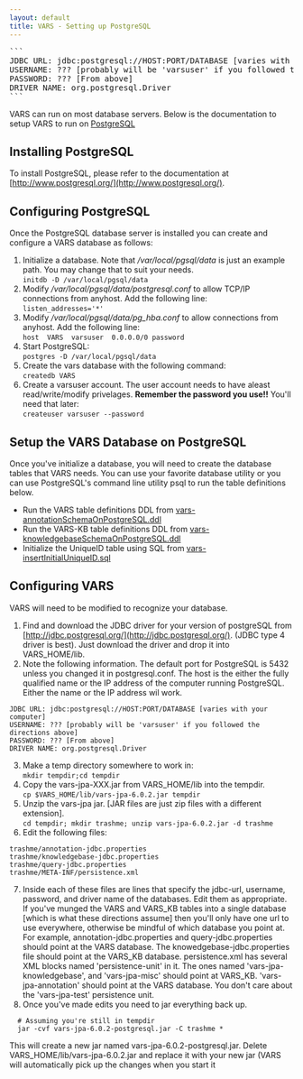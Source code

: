 ```yaml
---
layout: default
title: VARS - Setting up PostgreSQL
---
```


<pre>```
JDBC URL: jdbc:postgresql://HOST:PORT/DATABASE [varies with your computer]  
USERNAME: ??? [probably will be 'varsuser' if you followed the directions above]  
PASSWORD: ??? [From above]  
DRIVER NAME: org.postgresql.Driver  
```</pre>


VARS can run on most database servers. Below is the documentation to setup VARS to run on [PostgreSQL](http://www.postgresql.org/)

## Installing PostgreSQL

To install PostgreSQL, please refer to the documentation at [http://www.postgresql.org/](http://www.postgresql.org/).

## Configuring PostgreSQL

Once the PostgreSQL database server is installed you can create and configure a VARS database as follows:

1. Initialize a database. Note that _/var/local/pgsql/data_ is just an example path. You may change that to suit your needs.  
`initdb -D /var/local/pgsql/data`
2. Modify _/var/local/pgsql/data/postgresql.conf_ to allow TCP/IP connections from anyhost. Add the following line:  
`listen_addresses='*'`
3. Modify _/var/local/pgsql/data/pg_hba.conf_ to allow connections from anyhost. Add the following line:  
`host  VARS  varsuser  0.0.0.0/0 password`
4. Start PostgreSQL:  
`postgres -D /var/local/pgsql/data`
5. Create the vars database with the following command:  
`createdb VARS`
6. Create a varsuser account. The user account needs to have aleast read/write/modify privelages. __Remember the password you use!!__ You'll need that later:  
`createuser varsuser --password`

## Setup the VARS Database on PostgreSQL

Once you've initialize a database, you will need to create the database tables that VARS needs. You can use your favorite database utility or you can use PostgreSQL's command line utility psql to run the table definitions below.  

- Run the VARS table definitions DDL from [vars-annotationSchemaOnPostgreSQL.ddl](https://github.com/hohonuuli/vars/blob/develop/vars-jpa/src/main/sql/vars-annotationSchemaOnPostgreSQL.ddl)
- Run the VARS-KB table definitions DDL from [vars-knowledgebaseSchemaOnPostgreSQL.ddl](https://github.com/hohonuuli/vars/blob/develop/vars-jpa/src/main/sql/vars-knowledgebaseSchemaOnPostgreSQL.ddl)
- Initialize the UniqueID table using SQL from [vars-insertInitialUniqueID.sql](https://github.com/hohonuuli/vars/blob/develop/vars-jpa/src/main/sql/vars-insertInitialUniqueID.sql)

## Configuring VARS

VARS will need to be modified to recognize your database.

1. Find and download the JDBC driver for your version of postgreSQL from [http://jdbc.postgresql.org/](http://jdbc.postgresql.org/). (JDBC type 4 driver is best). Just download the driver and drop it into VARS_HOME/lib.
2. Note the following information. The default port for PostgreSQL is 5432 unless you changed it in postgresql.conf. The host is the either the fully qualified name or the IP address of the computer running PostgreSQL. Either the name or the IP address wil work. 
```
JDBC URL: jdbc:postgresql://HOST:PORT/DATABASE [varies with your computer]  
USERNAME: ??? [probably will be 'varsuser' if you followed the directions above]  
PASSWORD: ??? [From above]  
DRIVER NAME: org.postgresql.Driver  
```
3. Make a temp directory somewhere to work in:  
`mkdir tempdir;cd tempdir`
4. Copy the vars-jpa-XXX.jar from VARS_HOME/lib into the tempdir.  
`cp $VARS_HOME/lib/vars-jpa-6.0.2.jar tempdir`
5. Unzip the vars-jpa jar. [JAR files are just zip files with a different extension].  
`cd tempdir; mkdir trashme; unzip vars-jpa-6.0.2.jar -d trashme`
6. Edit the following files:  
```
trashme/annotation-jdbc.properties  
trashme/knowledgebase-jdbc.properties  
trashme/query-jdbc.properties  
trashme/META-INF/persistence.xml  
```
7. Inside each of these files are lines that specify the jdbc-url, username, password, and driver name of the databases. Edit them as appropriate. If you've munged the VARS and VARS_KB tables into a single database [which is what these directions assume] then you'll only have one url to use everywhere, otherwise be mindful of which database you point at. For example, annotation-jdbc.properties and query-jdbc.properties should point at the VARS database. The knowedgebase-jdbc.properties file should point at the VARS_KB database. persistence.xml has several XML blocks named 'persistence-unit' in it. The ones named 'vars-jpa-knowledgebase', and 'vars-jpa-misc' should point at VARS_KB. 'vars-jpa-annotation' should point at the VARS database. You don't care about the 'vars-jpa-test' persistence unit.
8. Once you've made edits you need to jar everything back up.  
```
  # Assuming you're still in tempdir
  jar -cvf vars-jpa-6.0.2-postgresql.jar -C trashme *
```
This will create a new jar named vars-jpa-6.0.2-postgresql.jar. Delete VARS_HOME/lib/vars-jpa-6.0.2.jar and replace it with your new jar (VARS will automatically pick up the changes when you start it